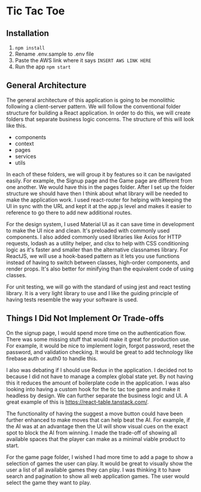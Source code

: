 # Tic Tac Toe

## Installation

1. `npm install`
2. Rename .env.sample to .env file
3. Paste the AWS link where it says `INSERT AWS LINK HERE`
4. Run the app `npm start`

## General Architecture

The general architecture of this application is going to be monolithic following a client-server pattern. We will follow the conventional folder structure for building a React application. In order to do this, we will create folders that separate business logic concerns. The structure of this will look like this.

- components
- context
- pages
- services
- utils

In each of these folders, we will group it by features so it can be navigated easily. For example, the Signup page and the Game page are different from one another. We would have this in the pages folder. After I set up the folder structure we should have then I think about what library will be needed to make the application work. I used react-router for helping with keeping the UI in sync with the URL and kept it at the app.js level and makes it easier to reference to go there to add new additional routes.

For the design system, I used Material UI as it can save time in development to make the UI nice and clean. It's preloaded with commonly used components. I also added commonly used libraries like Axios for HTTP requests, lodash as a utility helper, and clsx to help with CSS conditioning logic as it's faster and smaller than the alternative classnames library. For ReactJS, we will use a hook-based pattern as it lets you use functions instead of having to switch between classes, high-order components, and render props. It's also better for minifying than the equivalent code of using classes.

For unit testing, we will go with the standard of using jest and react testing library. It is a very light library to use and I like the guiding principle of having tests resemble the way your software is used.

## Things I Did Not Implement Or Trade-offs

On the signup page, I would spend more time on the authentication flow. There was some missing stuff that would make it great for production use. For example, it would be nice to implement login, forgot password, reset the password, and validation checking. It would be great to add technology like firebase auth or auth0 to handle this.

I also was debating if I should use Redux in the application. I decided not to because I did not have to manage a complex global state yet. By not having this it reduces the amount of boilerplate code in the application. I was also looking into having a custom hook for the tic tac toe game and make it headless by design. We can further separate the business logic and UI. A great example of this is https://react-table.tanstack.com/.

The functionality of having the suggest a move button could have been further enhanced to make moves that can help beat the AI. For example, if the AI was at an advantage then the UI will show visual cues on the exact spot to block the AI from winning. I made the trade-off of showing all available spaces that the player can make as a minimal viable product to start.

For the game page folder, I wished I had more time to add a page to show a selection of games the user can play. It would be great to visually show the user a list of all available games they can play. I was thinking it to have search and pagination to show all web application games. The user would select the game they want to play.
